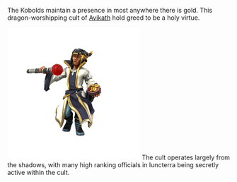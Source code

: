 The Kobolds maintain a presence in most anywhere there is gold. This dragon-worshipping cult of [Avikath](../Cosmology/Daemons/Malefices/Avikath.md) hold greed to be a holy virtue.

![](kobold.png)
The cult operates largely from the shadows, with many high ranking officials in Iuncterra being secretly active within the cult.